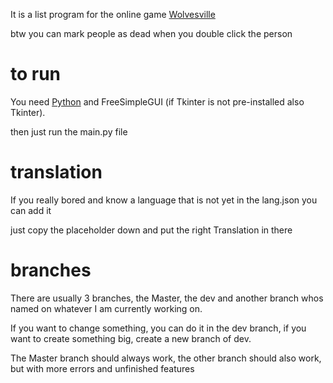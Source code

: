 It is a list program for the online game [Wolvesville](https://www.wolvesville.com/) 

btw you can mark people as dead when you double click the person

# to run 
You need [Python](https://www.python.org/) and FreeSimpleGUI (if Tkinter is not pre-installed also Tkinter). 


then just run the main.py file

# translation
If you really bored and know a language that is not yet in the lang.json you can add it

just copy the placeholder down and put the right Translation in there

# branches 
There are usually 3 branches, the Master, the dev and another branch whos named on whatever I am currently working on. 

If you want to change something, you can do it in the dev branch, if you want to create something big, create a new branch of dev.

The Master branch should always work, the other branch should also work, but with more errors and unfinished features


